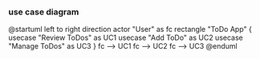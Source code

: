 ### use case diagram
@startuml
left to right direction
actor "User" as fc
rectangle "ToDo App" {
  usecase "Review ToDos" as UC1
  usecase "Add ToDo" as UC2
  usecase "Manage ToDos" as UC3
}
fc --> UC1
fc --> UC2
fc --> UC3
@enduml
